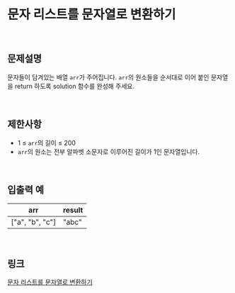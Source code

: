 # 문자 리스트를 문자열로 변환하기

<br>

## 문제설명
문자들이 담겨있는 배열 `arr`가 주어집니다. `arr`의 원소들을 순서대로 이어 붙인 문자열을 return 하도록 solution 함수를 완성해 주세요.

<br>

## 제한사항
- 1 ≤ `arr`의 길이 ≤ 200
- `arr`의 원소는 전부 알파벳 소문자로 이루어진 길이가 1인 문자열입니다.

<br>

## 입출력 예
| arr | result |
|---|---|
| ["a", "b", "c"] | "abc" |

<br>

## 링크
[문자 리스트를 문자열로 변환하기](https://school.programmers.co.kr/learn/courses/30/lessons/181941)
